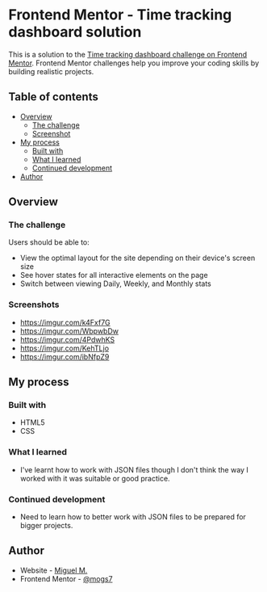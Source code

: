 # Frontend Mentor - Time tracking dashboard solution

This is a solution to the [Time tracking dashboard challenge on Frontend Mentor](https://www.frontendmentor.io/challenges/time-tracking-dashboard-UIQ7167Jw). Frontend Mentor challenges help you improve your coding skills by building realistic projects. 

## Table of contents

- [Overview](#overview)
  - [The challenge](#the-challenge)
  - [Screenshot](#screenshot)
- [My process](#my-process)
  - [Built with](#built-with)
  - [What I learned](#what-i-learned)
  - [Continued development](#continued-development)
- [Author](#author)

## Overview

### The challenge

Users should be able to:

- View the optimal layout for the site depending on their device's screen size
- See hover states for all interactive elements on the page
- Switch between viewing Daily, Weekly, and Monthly stats

### Screenshots

- https://imgur.com/k4Fxf7G
- https://imgur.com/WbpwbDw
- https://imgur.com/4PdwhKS
- https://imgur.com/KehTLjo
- https://imgur.com/ibNfpZ9

## My process

### Built with


- HTML5 
- CSS

### What I learned

- I've learnt how to work with JSON files though I don't think the way I worked with it was suitable or good practice. 


### Continued development

- Need to learn how to better work with JSON files to be prepared for bigger projects.

## Author

- Website - [Miguel M.](https://www.your-site.com)
- Frontend Mentor - [@mogs7](https://www.frontendmentor.io/profile/mogs7)

